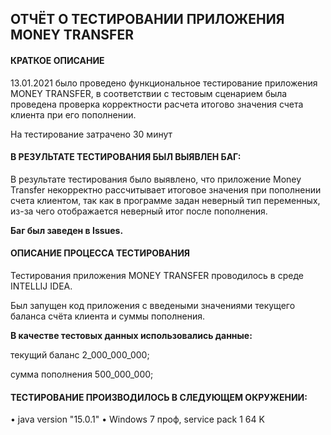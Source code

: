 ОТЧЁТ О ТЕСТИРОВАНИИ ПРИЛОЖЕНИЯ MONEY TRANSFER
-------------------------------------------------
#### КРАТКОЕ ОПИСАНИЕ ####

13.01.2021 было проведено функциональное тестирование приложения MONEY TRANSFER, в соответствии 
с тестовым сценарием была проведена проверка корректности расчета итогово значения счета клиента 
при его пополнении.

На тестирование затрачено 30 минут

#### В РЕЗУЛЬТАТЕ ТЕСТИРОВАНИЯ БЫЛ ВЫЯВЛЕН БАГ: ####

В результате тестирования было выявлено, что приложение Money Transfer некорректно 
рассчитывает итоговое значения при пополнении счета клиентом, так как в программе 
задан неверный тип переменных,  из-за чего отображается неверный итог после пополнения.

**Баг был заведен в Issues.**

#### ОПИСАНИЕ ПРОЦЕССА ТЕСТИРОВАНИЯ ####

Тестирования приложения MONEY TRANSFER проводилось в среде INTELLIJ IDEA.

Был запущен код приложения с введеными значениями текущего баланса счёта клиента и суммы пополнения.

**В качестве тестовых данных использовались данные:**

текущий баланс  2_000_000_000;

сумма пополнения 500_000_000;

#### ТЕСТИРОВАНИЕ ПРОИЗВОДИЛОСЬ В СЛЕДУЮЩЕМ ОКРУЖЕНИИ: ####

• java version "15.0.1"
• Windows 7 проф, service pack 1 64 K
